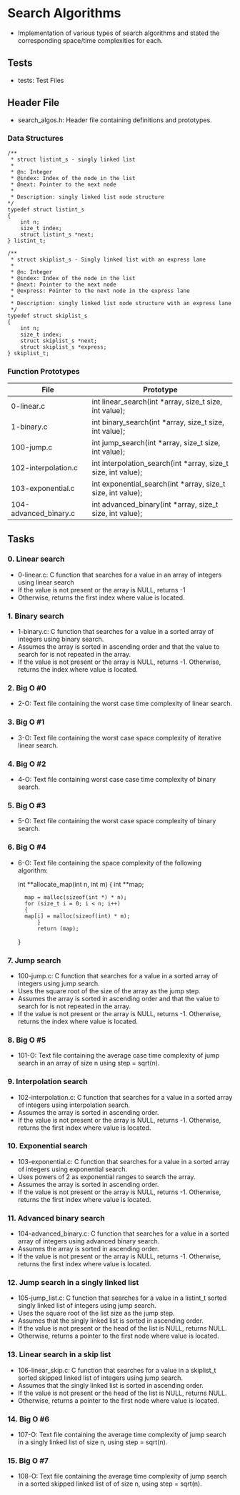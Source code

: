# Search Algorithms
  + Implementation of various types of search algorithms and stated the corresponding space/time complexities for each.

## Tests
  + tests: Test Files

## Header File
  + search_algos.h: Header file containing definitions and prototypes.

### Data Structures

	/**
	 * struct listint_s - singly linked list
	 *
	 * @n: Integer
	 * @index: Index of the node in the list
	 * @next: Pointer to the next node
	 *
	 * Description: singly linked list node structure
	*/
	typedef struct listint_s
	{
	    int n;
	    size_t index;
	    struct listint_s *next;
	} listint_t;
	
	/**
	 * struct skiplist_s - Singly linked list with an express lane
	 *
	 * @n: Integer
	 * @index: Index of the node in the list
	 * @next: Pointer to the next node
	 * @express: Pointer to the next node in the express lane
	 *
	 * Description: singly linked list node structure with an express lane
	 */
	typedef struct skiplist_s
	{
	    int n;
	    size_t index;
	    struct skiplist_s *next;
	    struct skiplist_s *express;
	} skiplist_t;


### Function Prototypes

| File | Prototype |
|------|-----------|
| 0-linear.c | int linear_search(int *array, size_t size, int value); |
| 1-binary.c | int binary_search(int *array, size_t size, int value); |
| 100-jump.c | int jump_search(int *array, size_t size, int value); |
| 102-interpolation.c | int interpolation_search(int *array, size_t size, int value); |
| 103-exponential.c | int exponential_search(int *array, size_t size, int value); |
| 104-advanced_binary.c | int advanced_binary(int *array, size_t size, int value); |

## Tasks 

### 0. Linear search
+ 0-linear.c: C function that searches for a value in an array of integers using linear search
+ If the value is not present or the array is NULL, returns -1
+ Otherwise, returns the first index where value is located.

### 1. Binary search
+ 1-binary.c: C function that searches for a value in a sorted array of integers using binary search.
+ Assumes the array is sorted in ascending order and that the value to search for is not repeated in the array.
+ If the value is not present or the array is NULL, returns -1. Otherwise, returns the index where value is located.

### 2. Big O #0
+ 2-O: Text file containing the worst case time complexity of linear search.

### 3. Big O #1
+ 3-O: Text file containing the worst case space complexity of iterative linear search.

### 4. Big O #2
+ 4-O: Text file containing worst case case time complexity of binary search.

### 5. Big O #3
+ 5-O: Text file containing the worst case space complexity of binary search.

### 6. Big O #4
+ 6-O: Text file containing the space complexity of the following algorithm:

	int **allocate_map(int n, int m)
	{
	    int **map;
	
	    map = malloc(sizeof(int *) * n);
	    for (size_t i = 0; i < n; i++)
	    {
		map[i] = malloc(sizeof(int) * m);
			}
			return (map);
	}

### 7. Jump search
+ 100-jump.c: C function that searches for a value in a sorted array of integers using jump search.
+ Uses the square root of the size of the array as the jump step.
+ Assumes the array is sorted in ascending order and that the value to search for is not repeated in the array.
+ If the value is not present or the array is NULL, returns -1. Otherwise, returns the index where value is located.

### 8. Big O #5
+ 101-O: Text file containing the average case time complexity of jump search in an array of size n using step = sqrt(n).

### 9. Interpolation search
+ 102-interpolation.c: C function that searches for a value in a sorted array of integers using interpolation search.
+ Assumes the array is sorted in ascending order.
+ If the value is not present or the array is NULL, returns -1. Otherwise, returns the first index where value is located.

### 10. Exponential search
+ 103-exponential.c: C function that searches for a value in a sorted array of integers using exponential search.
+ Uses powers of 2 as exponential ranges to search the array.
+ Assumes the array is sorted in ascending order.
+ If the value is not present or the array is NULL, returns -1. Otherwise, returns the first index where value is located.

### 11. Advanced binary search
+ 104-advanced_binary.c: C function that searches for a value in a sorted array of integers using advanced binary search.
+ Assumes the array is sorted in ascending order.
+ If the value is not present or the array is NULL, returns -1. Otherwise, returns the first index where value is located.

### 12. Jump search in a singly linked list
+ 105-jump_list.c: C function that searches for a value in a listint_t sorted singly linked list of integers using jump search.
+ Uses the square root of the list size as the jump step.
+ Assumes that the singly linked list is sorted in ascending order.
+ If the value is not present or the head of the list is NULL, returns NULL.
+ Otherwise, returns a pointer to the first node where value is located.

### 13. Linear search in a skip list
+ 106-linear_skip.c: C function that searches for a value in a skiplist_t sorted skipped linked list of integers using jump search.
+ Assumes that the singly linked list is sorted in ascending order.
+ If the value is not present or the head of the list is NULL, returns NULL.
+ Otherwise, returns a pointer to the first node where value is located.

### 14. Big O #6
+ 107-O: Text file containing the average time complexity of jump search in a singly linked list of size n, using step = sqrt(n).

### 15. Big O #7
+ 108-O: Text file containing the average time complexity of jump search in a sorted skipped linked list of of size n, using step = sqrt(n).
